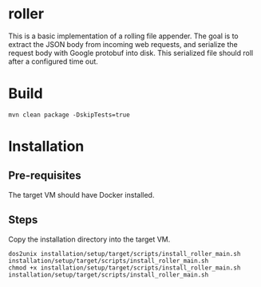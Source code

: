 # roller
This is a basic implementation of a rolling file appender. The goal is to extract the JSON body from incoming web requests, and serialize the request body with Google protobuf into disk. This serialized file should roll after a configured time out.

# Build
`mvn clean package -DskipTests=true`

# Installation
## Pre-requisites
The target VM should have Docker installed.

## Steps
Copy the installation directory into the target VM.
```
dos2unix installation/setup/target/scripts/install_roller_main.sh installation/setup/target/scripts/install_roller_main.sh
chmod +x installation/setup/target/scripts/install_roller_main.sh
installation/setup/target/scripts/install_roller_main.sh
```
